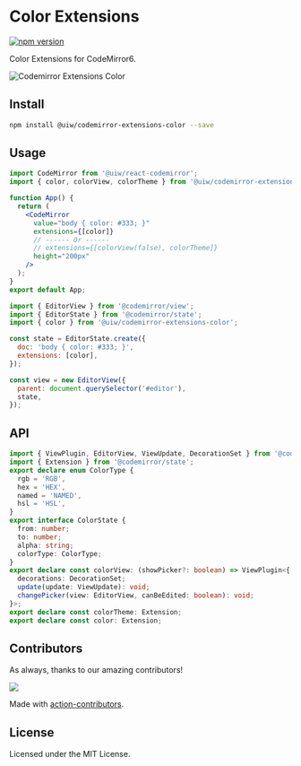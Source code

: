 <!--rehype:ignore:start-->

# Color Extensions

<!--rehype:ignore:end-->

[![npm version](https://img.shields.io/npm/v/@uiw/codemirror-extensions-events.svg)](https://www.npmjs.com/package/@uiw/codemirror-extensions-events)

Color Extensions for CodeMirror6.

![Codemirror Extensions Color](https://user-images.githubusercontent.com/1680273/178143104-26e0564b-bd3e-42cd-a8d4-b40edf9ec44d.png)

## Install

```bash
npm install @uiw/codemirror-extensions-color --save
```

## Usage

```jsx
import CodeMirror from '@uiw/react-codemirror';
import { color, colorView, colorTheme } from '@uiw/codemirror-extensions-color';

function App() {
  return (
    <CodeMirror
      value="body { color: #333; }"
      extensions={[color]}
      // ------ Or ------
      // extensions={[colorView(false), colorTheme]}
      height="200px"
    />
  );
}
export default App;
```

```js
import { EditorView } from '@codemirror/view';
import { EditorState } from '@codemirror/state';
import { color } from '@uiw/codemirror-extensions-color';

const state = EditorState.create({
  doc: 'body { color: #333; }',
  extensions: [color],
});

const view = new EditorView({
  parent: document.querySelector('#editor'),
  state,
});
```

## API

```ts
import { ViewPlugin, EditorView, ViewUpdate, DecorationSet } from '@codemirror/view';
import { Extension } from '@codemirror/state';
export declare enum ColorType {
  rgb = 'RGB',
  hex = 'HEX',
  named = 'NAMED',
  hsl = 'HSL',
}
export interface ColorState {
  from: number;
  to: number;
  alpha: string;
  colorType: ColorType;
}
export declare const colorView: (showPicker?: boolean) => ViewPlugin<{
  decorations: DecorationSet;
  update(update: ViewUpdate): void;
  changePicker(view: EditorView, canBeEdited: boolean): void;
}>;
export declare const colorTheme: Extension;
export declare const color: Extension;
```

## Contributors

As always, thanks to our amazing contributors!

<a href="https://github.com/uiwjs/react-codemirror/graphs/contributors">
  <img src="https://uiwjs.github.io/react-codemirror/CONTRIBUTORS.svg" />
</a>

Made with [action-contributors](https://github.com/jaywcjlove/github-action-contributors).

## License

Licensed under the MIT License.
